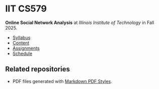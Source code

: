 # IIT CS579

**Online Social Network Analysis** at
*Illinois Institute of Technology* in
Fall 2025.

- [Syllabus](https://github.com/hanggrian/IIT-CS579/blob/assets/syllabus.pdf)
- [Content](https://github.com/hanggrian/IIT-CS579/tree/assets/)
- [Assignments](assignments/)
- [Schedule](.ical/)

## Related repositories

- PDF files generated with [Markdown PDF Styles](https://github.com/hanggrian/markdown-pdf-styles/).
